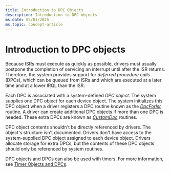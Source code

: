 ```yaml
---
title: Introduction to DPC Objects
description: Introduction to DPC objects
ms.date: 05/01/2025
ms.topic: concept-article
---
```


# Introduction to DPC objects

Because ISRs must execute as quickly as possible, drivers must usually postpone the completion of servicing an interrupt until after the ISR returns. Therefore, the system provides support for *deferred procedure calls* (DPCs), which can be queued from ISRs and which are executed at a later time and at a lower IRQL than the ISR.

Each DPC is associated with a system-defined *DPC object*. The system supplies one DPC object for each device object. The system initializes this DPC object when a driver registers a DPC routine known as the [*DpcForIsr*](/windows-hardware/drivers/ddi/wdm/nc-wdm-io_dpc_routine) routine. A driver can create additional DPC objects if more than one DPC is needed. These extra DPCs are known as [*CustomDpc*](/windows-hardware/drivers/ddi/wdm/nc-wdm-kdeferred_routine) routines.

DPC object contents shouldn't be directly referenced by drivers. The object's structure isn't documented. Drivers don't have access to the system-supplied DPC object assigned to each device object. Drivers allocate storage for extra DPCs, but the contents of these DPC objects should only be referenced by system routines.

DPC objects and DPCs can also be used with timers. For more information, see [Timer Objects and DPCs](timer-objects-and-dpcs.md).
